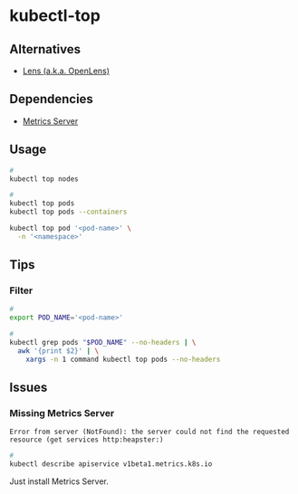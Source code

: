 # kubectl-top

## Alternatives

- [Lens (a.k.a. OpenLens)](/lens.md)

## Dependencies

- [Metrics Server](/metrics-server.md)

## Usage

```sh
#
kubectl top nodes

#
kubectl top pods
kubectl top pods --containers

kubectl top pod '<pod-name>' \
  -n '<namespace>'
```

## Tips

### Filter

```sh
#
export POD_NAME='<pod-name>'

#
kubectl grep pods "$POD_NAME" --no-headers | \
  awk '{print $2}' | \
    xargs -n 1 command kubectl top pods --no-headers
```

## Issues

### Missing Metrics Server

```log
Error from server (NotFound): the server could not find the requested resource (get services http:heapster:)
```

```sh
#
kubectl describe apiservice v1beta1.metrics.k8s.io
```

Just install Metrics Server.
